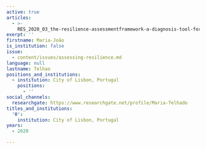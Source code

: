 ```yaml
---
active: true
articles:
  - >-
    RES_2020_03_the-resilience-assessmentframework-a-diagnosis-tool-for-cities-and-strategic-sectors
exerpt: ''
firstname: Maria-João
is_institution: false
issue:
  - content/issues/assessing-resilience.md
language: null
lastname: Telhao
positions_and_institutions:
  - institution: City of Lisbon, Portugal
    positions:
      - ''
social_channels:
  researchgate: https://www.researchgate.net/profile/Maria-Telhado
titles_and_institutions:
  '0':
    institution: City of Lisbon, Portugal
years:
  - 2020

---
```

